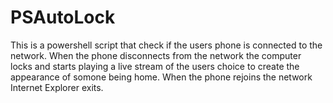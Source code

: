 # PSAutoLock
This is a powershell script that check if the users phone is connected to the network. When the phone disconnects from the network the computer locks and starts playing a live stream of the users choice to create the appearance of somone being home. When the phone rejoins the network Internet Explorer exits.
